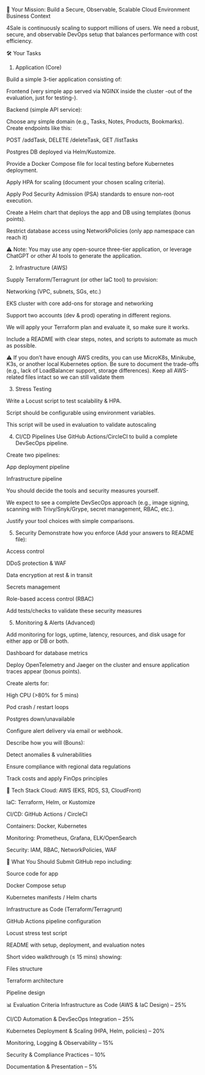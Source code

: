 🎯 Your Mission: Build a Secure, Observable, Scalable Cloud Environment
Business Context

4Sale is continuously scaling to support millions of users. We need a robust, secure, and observable DevOps setup that balances performance with cost efficiency.

🛠️ Your Tasks

1. Application (Core)

Build a simple 3-tier application consisting of:

Frontend (very simple app served via NGINX inside the cluster -out of the evaluation, just for testing-).

Backend (simple API service):

Choose any simple domain (e.g., Tasks, Notes, Products, Bookmarks). Create endpoints like this:

POST /addTask, DELETE /deleteTask, GET /listTasks

Postgres DB deployed via Helm/Kustomize.

Provide a Docker Compose file for local testing before Kubernetes deployment.

Apply HPA for scaling (document your chosen scaling criteria).

Apply Pod Security Admission (PSA) standards to ensure non-root execution.

Create a Helm chart that deploys the app and DB using templates (bonus points).

Restrict database access using NetworkPolicies (only app namespace can reach it)

⚠️ Note: You may use any open-source three-tier application, or leverage ChatGPT or other AI tools to generate the application.

2. Infrastructure (AWS)

Supply Terraform/Terragrunt (or other IaC tool) to provision:

Networking (VPC, subnets, SGs, etc.)

EKS cluster with core add-ons for storage and networking

Support two accounts (dev & prod) operating in different regions.

We will apply your Terraform plan and evaluate it, so make sure it works.

Include a README with clear steps, notes, and scripts to automate as much as possible.

⚠️ If you don’t have enough AWS credits, you can use MicroK8s, Minikube, K3s, or another local Kubernetes option. Be sure to document the trade-offs (e.g., lack of LoadBalancer support, storage differences). Keep all AWS-related files intact so we can still validate them

3. Stress Testing

Write a Locust script to test scalability & HPA.

Script should be configurable using environment variables.

This script will be used in evaluation to validate autoscaling

4. CI/CD Pipelines
Use GitHub Actions/CircleCI to build a complete DevSecOps pipeline.

Create two pipelines:

App deployment pipeline

Infrastructure pipeline

You should decide the tools and security measures yourself.

We expect to see a complete DevSecOps approach (e.g., image signing, scanning with Trivy/Snyk/Grype, secret management, RBAC, etc.).

Justify your tool choices with simple comparisons.

5. Security
Demonstrate how you enforce (Add your answers to README file):

Access control

DDoS protection & WAF

Data encryption at rest & in transit

Secrets management

Role-based access control (RBAC)

Add tests/checks to validate these security measures

5. Monitoring & Alerts (Advanced)

Add monitoring for logs, uptime, latency, resources, and disk usage for either app or DB or both.

Dashboard for database metrics

Deploy OpenTelemetry and Jaeger on the cluster and ensure application traces appear (bonus points).

Create alerts for:

High CPU (>80% for 5 mins)

Pod crash / restart loops

Postgres down/unavailable

Configure alert delivery via email or webhook.

Describe how you will (Bouns):

Detect anomalies & vulnerabilities

Ensure compliance with regional data regulations

Track costs and apply FinOps principles

🧰 Tech Stack
Cloud: AWS (EKS, RDS, S3, CloudFront)

IaC: Terraform, Helm, or Kustomize

CI/CD: GitHub Actions / CircleCI

Containers: Docker, Kubernetes

Monitoring: Prometheus, Grafana, ELK/OpenSearch

Security: IAM, RBAC, NetworkPolicies, WAF

📝 What You Should Submit
GitHub repo including:

Source code for app

Docker Compose setup

Kubernetes manifests / Helm charts

Infrastructure as Code (Terraform/Terragrunt)

GitHub Actions pipeline configuration

Locust stress test script

README with setup, deployment, and evaluation notes


Short video walkthrough (≤ 15 mins) showing:

Files structure

Terraform architecture

Pipeline design

📊 Evaluation Criteria
Infrastructure as Code (AWS & IaC Design) – 25%

CI/CD Automation & DevSecOps Integration – 25%

Kubernetes Deployment & Scaling (HPA, Helm, policies) – 20%

Monitoring, Logging & Observability – 15%

Security & Compliance Practices – 10%

Documentation & Presentation – 5%